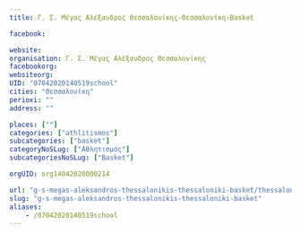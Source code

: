 ```yaml
---
title: Γ. Σ. Μέγας Αλέξανδρος Θεσσαλονίκης-Θεσσαλονίκη-Basket

facebook:

website:
organisation: Γ. Σ. Μέγας Αλέξανδρος Θεσσαλονίκης
facebookorg:
websiteorg:
UID: "07042020140519school"
cities: "Θεσσαλονίκη"
perioxi: ""
address: ""

places: [""]
categories: ["athlitismos"]
subcategories: ["basket"]
categoryNoSLug: ["Αθλητισμός"]
subcategoriesNoSLug: ["Basket"]

orgUID: org14042020000214

url: "g-s-megas-aleksandros-thessalonikis-thessaloniki-basket/thessaloniki//"
slug: "g-s-megas-aleksandros-thessalonikis-thessaloniki-basket"
aliases:
    - /07042020140519school
---
```





